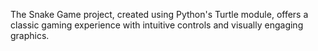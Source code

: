 The Snake Game project, created using Python's Turtle module, offers a classic gaming experience with intuitive controls and visually engaging graphics.

